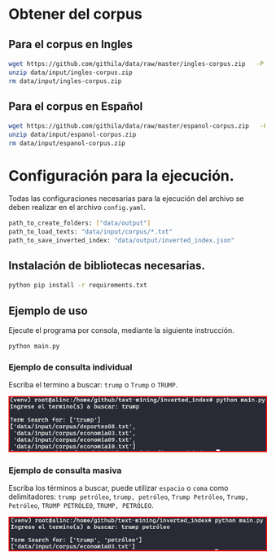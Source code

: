 # Obtener del corpus

##  Para el corpus en Ingles
```bash
wget https://github.com/githila/data/raw/master/ingles-corpus.zip   -P data/input
unzip data/input/ingles-corpus.zip
rm data/input/ingles-corpus.zip
```

## Para el corpus en Español
```bash
wget https://github.com/githila/data/raw/master/espanol-corpus.zip   -P data/input
unzip data/input/espanol-corpus.zip
rm data/input/espanol-corpus.zip
```

# Configuración para la ejecución.

Todas las configuraciones necesarias para la ejecución del archivo se deben realizar en el archivo `config.yaml`.
```bash
path_to_create_folders: ["data/output"]
path_to_load_texts: "data/input/corpus/*.txt"
path_to_save_inverted_index: "data/output/inverted_index.json"
```

## Instalación de bibliotecas necesarias.
```bash
python pip install -r requirements.txt
```

## Ejemplo de uso
Ejecute el programa por consola, mediante la siguiente instrucción.
```bash
python main.py
```
### Ejemplo de consulta individual
Escriba el termino a buscar: `trump` o `Trump` o `TRUMP`.

<img src="info/img/ejemplo1.png" style="border: 2px solid red;" alt="Ejemplo 1">

### Ejemplo de consulta masiva
Escriba los términos a buscar, puede utilizar `espacio` o `coma` como delimitadores: `trump petróleo`, `trump, petróleo`, `Trump Petróleo`, `Trump, Petróleo`, `TRUMP PETRÓLEO`, `TRUMP, PETRÓLEO`.

<img src="info/img/ejemplo2.png" style="border: 2px solid red;" alt="Ejemplo 1">
